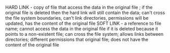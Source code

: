 HARD LINK - copy of file that access  the data in the original file ; if the original file is deleted then the hard link will still contain the data; can't cross the file system boundaries, can't link directories, permissions will be updated, has the content of the original file  SOFT LINK - a reference to file name; cannot access the data in the original file if it is deleted because it points to a non-existent file; can cross the file system; allows links between directories; different permissions that original file; does not have the content of the original file 
